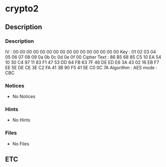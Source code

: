 # crypto2

## Description

### Description

IV : 00 00 00 00 00 00 00 00 00 00 00 00 00 00 00 00
Key : 01 02 03 04 05 06 07 08 09 0a 0b 0c 0d 0e 0f 00
Cipher Text : 86 B5 68 85 C5 10 EA 54 10 30 C4 97 11 83 F1 47 53 DD 64 FB 63 7F 46 DE ED E6 3A 43 02 16 EB F7 EE 5E DE CE 3E C2 FA 41 3B 90 F5 41 5E C0 0C 7A
Algorithm : AES
mode : CBC

### Notices

* No Notices

### Hints

* No Hints

### Files

* No Files

## ETC
